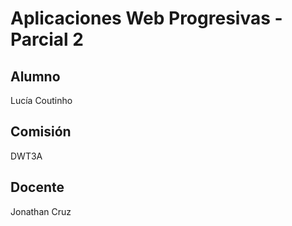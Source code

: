 # Aplicaciones Web Progresivas - Parcial 2

## Alumno
Lucía Coutinho

## Comisión
DWT3A

## Docente
Jonathan Cruz
